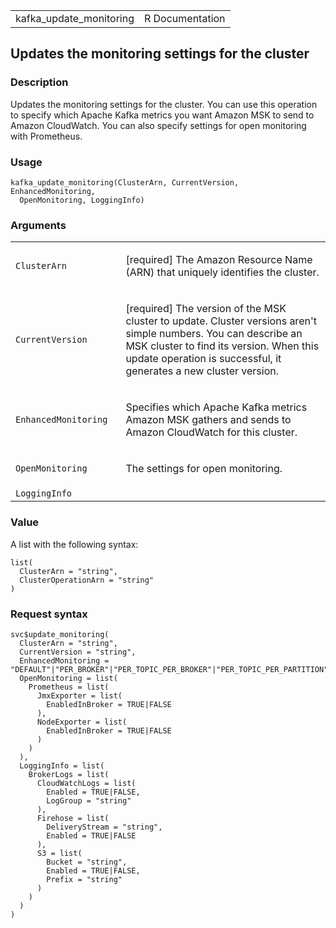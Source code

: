<table style="width: 100%;">
<tbody>
<tr class="odd">
<td>kafka_update_monitoring</td>
<td style="text-align: right;">R Documentation</td>
</tr>
</tbody>
</table>

## Updates the monitoring settings for the cluster

### Description

Updates the monitoring settings for the cluster. You can use this
operation to specify which Apache Kafka metrics you want Amazon MSK to
send to Amazon CloudWatch. You can also specify settings for open
monitoring with Prometheus.

### Usage

    kafka_update_monitoring(ClusterArn, CurrentVersion, EnhancedMonitoring,
      OpenMonitoring, LoggingInfo)

### Arguments

<table>
<colgroup>
<col style="width: 35%" />
<col style="width: 65%" />
</colgroup>
<tbody>
<tr class="odd">
<td><code
id="kafka_update_monitoring_:_ClusterArn">ClusterArn</code></td>
<td><p>[required] The Amazon Resource Name (ARN) that uniquely
identifies the cluster.</p></td>
</tr>
<tr class="even">
<td><code
id="kafka_update_monitoring_:_CurrentVersion">CurrentVersion</code></td>
<td><p>[required] The version of the MSK cluster to update. Cluster
versions aren't simple numbers. You can describe an MSK cluster to find
its version. When this update operation is successful, it generates a
new cluster version.</p></td>
</tr>
<tr class="odd">
<td><code
id="kafka_update_monitoring_:_EnhancedMonitoring">EnhancedMonitoring</code></td>
<td><p>Specifies which Apache Kafka metrics Amazon MSK gathers and sends
to Amazon CloudWatch for this cluster.</p></td>
</tr>
<tr class="even">
<td><code
id="kafka_update_monitoring_:_OpenMonitoring">OpenMonitoring</code></td>
<td><p>The settings for open monitoring.</p></td>
</tr>
<tr class="odd">
<td><code
id="kafka_update_monitoring_:_LoggingInfo">LoggingInfo</code></td>
<td></td>
</tr>
</tbody>
</table>

### Value

A list with the following syntax:

    list(
      ClusterArn = "string",
      ClusterOperationArn = "string"
    )

### Request syntax

    svc$update_monitoring(
      ClusterArn = "string",
      CurrentVersion = "string",
      EnhancedMonitoring = "DEFAULT"|"PER_BROKER"|"PER_TOPIC_PER_BROKER"|"PER_TOPIC_PER_PARTITION",
      OpenMonitoring = list(
        Prometheus = list(
          JmxExporter = list(
            EnabledInBroker = TRUE|FALSE
          ),
          NodeExporter = list(
            EnabledInBroker = TRUE|FALSE
          )
        )
      ),
      LoggingInfo = list(
        BrokerLogs = list(
          CloudWatchLogs = list(
            Enabled = TRUE|FALSE,
            LogGroup = "string"
          ),
          Firehose = list(
            DeliveryStream = "string",
            Enabled = TRUE|FALSE
          ),
          S3 = list(
            Bucket = "string",
            Enabled = TRUE|FALSE,
            Prefix = "string"
          )
        )
      )
    )

